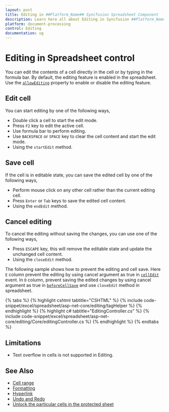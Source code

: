 ```yaml
---
layout: post
title: Editing in ##Platform_Name## Syncfusion Spreadsheet Component
description: Learn here all about Editing in Syncfusion ##Platform_Name## Spreadsheet component of Syncfusion Essential JS 2 and more.
platform: document-processing
control: Editing
documentation: ug
---
```



# Editing in Spreadsheet control

You can edit the contents of a cell directly in the cell or by typing in the formula bar. By default, the editing feature is enabled in the spreadsheet. Use the [`allowEditing`](https://help.syncfusion.com/cr/aspnetcore-js2/Syncfusion.EJ2.Spreadsheet.Spreadsheet.html#Syncfusion_EJ2_Spreadsheet_Spreadsheet_AllowEditing) property to enable or disable the editing feature.

## Edit cell

You can start editing by one of the following ways,

* Double click a cell to start the edit mode.
* Press `F2` key to edit the active cell.
* Use formula bar to perform editing.
* Use `BACKSPACE` or `SPACE` key to clear the cell content and start the edit mode.
* Using the `startEdit` method.

## Save cell

If the cell is in editable state, you can save the edited cell by one of the following ways,

* Perform mouse click on any other cell rather than the current editing cell.
* Press `Enter` or `Tab` keys to save the edited cell content.
* Using the `endEdit` method.

## Cancel editing

To cancel the editing without saving the changes, you can use one of the following ways,

* Press `ESCAPE` key, this will remove the editable state and update the unchanged cell content.
* Using the `closeEdit` method.

The following sample shows how to prevent the editing and cell save. Here `E` column prevent the editing by using cancel argument as true in [`cellEdit`](https://help.syncfusion.com/cr/aspnetcore-js2/Syncfusion.EJ2.Spreadsheet.Spreadsheet.html#Syncfusion_EJ2_Spreadsheet_Spreadsheet_CellEdit) event. In `D` column, prevent saving the edited changes by using cancel argument as true in [`beforeCellSave`](https://help.syncfusion.com/cr/aspnetcore-js2/Syncfusion.EJ2.Spreadsheet.Spreadsheet.html#Syncfusion_EJ2_Spreadsheet_Spreadsheet_BeforeCellSave) and use `closeEdit` method in spreadsheet.

{% tabs %}
{% highlight cshtml tabtitle="CSHTML" %}
{% include code-snippet/excel/spreadsheet/asp-net-core/editing/tagHelper %}
{% endhighlight %}
{% highlight c# tabtitle="EditingController.cs" %}
{% include code-snippet/excel/spreadsheet/asp-net-core/editing/Core/editingController.cs %}
{% endhighlight %}
{% endtabs %}



## Limitations

* Text overflow in cells is not supported in Editing.

## See Also

* [Cell range](./cell-range)
* [Formatting](./formatting)
* [Hyperlink](./link)
* [Undo and Redo](./undo-redo)
* [Unlock the particular cells in the protected sheet](./protect-sheet#unlock-the-particular-cells-in-the-protected-sheet)
